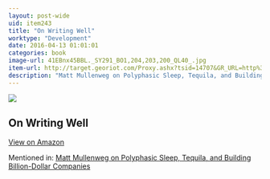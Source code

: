 ```yaml
---
layout: post-wide
uid: item243
title: "On Writing Well"
worktype: "Development"
date: 2016-04-13 01:01:01
categories: book
image-url: 41EBnx45BBL._SY291_BO1,204,203,200_QL40_.jpg
item-url: http://target.georiot.com/Proxy.ashx?tsid=14707&GR_URL=http%3A%2F%2Fwww.amazon.com%2FWriting-Well-30th-Anniversary-Edition%2Fdp%2F0060891548%2F
description: "Matt Mullenweg on Polyphasic Sleep, Tequila, and Building Billion-Dollar Companies"
---
```

<a href="http://target.georiot.com/Proxy.ashx?tsid=14707&GR_URL=http%3A%2F%2Fwww.amazon.com%2FWriting-Well-30th-Anniversary-Edition%2Fdp%2F0060891548%2F" target="blank"><img src="../../../../img/thumbs/41EBnx45BBL._SY291_BO1,204,203,200_QL40_.jpg" class="prod-img"></a>
<h2>On Writing Well</h2>
<p><a class="btn btn-primary" href="http://target.georiot.com/Proxy.ashx?tsid=14707&GR_URL=http%3A%2F%2Fwww.amazon.com%2FWriting-Well-30th-Anniversary-Edition%2Fdp%2F0060891548%2F" target="blank">View on Amazon</a><p>
<p>Mentioned in: <a href="http://fourhourworkweek.com/2015/02/09/matt-mullenweg/" target="blank">Matt Mullenweg on Polyphasic Sleep, Tequila, and Building Billion-Dollar Companies</a></p>
